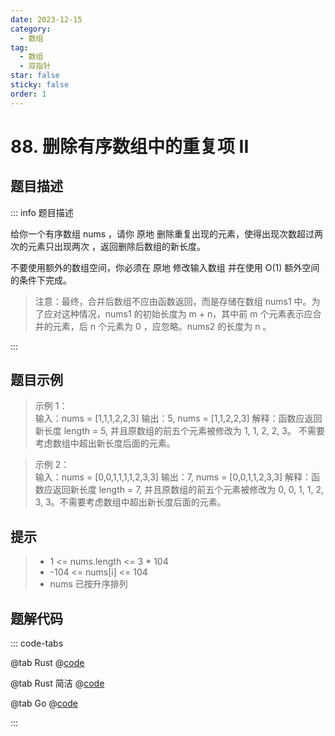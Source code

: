 ```yaml
---
date: 2023-12-15
category:
  - 数组
tag:
  - 数组
  - 双指针
star: false
sticky: false
order: 1
---
```


# 88. 删除有序数组中的重复项 II

## 题目描述

::: info 题目描述

给你一个有序数组 nums ，请你 原地 删除重复出现的元素，使得出现次数超过两次的元素只出现两次 ，返回删除后数组的新长度。

不要使用额外的数组空间，你必须在 原地 修改输入数组 并在使用 O(1) 额外空间的条件下完成。

> 注意：最终，合并后数组不应由函数返回，而是存储在数组 nums1 中。为了应对这种情况，nums1 的初始长度为 m + n，其中前 m 个元素表示应合并的元素，后 n 个元素为 0 ，应忽略。nums2 的长度为 n 。

:::

## 题目示例

> 示例 1：  
> 输入：nums = [1,1,1,2,2,3]
> 输出：5, nums = [1,1,2,2,3]
> 解释：函数应返回新长度 length = 5, 并且原数组的前五个元素被修改为 1, 1, 2, 2, 3。 不需要考虑数组中超出新长度后面的元素。

> 示例 2：  
> 输入：nums = [0,0,1,1,1,1,2,3,3]
> 输出：7, nums = [0,0,1,1,2,3,3]
> 解释：函数应返回新长度 length = 7, 并且原数组的前五个元素被修改为 0, 0, 1, 1, 2, 3, 3。不需要考虑数组中超出新长度后面的元素。

## 提示

> - 1 <= nums.length <= 3 \* 104
> - -104 <= nums[i] <= 104
> - nums 已按升序排列

## 题解代码

::: code-tabs

@tab Rust
@[code](./remove_duplicates2.rs)

@tab Rust 简洁
@[code](./remove_duplicates22.rs)

@tab Go
@[code](./remove_duplicates2.go)

:::
